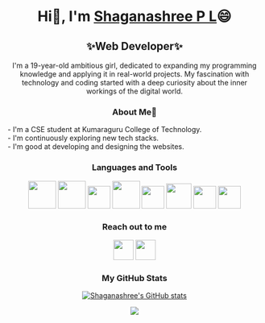 <div align="center">

# Hi👋, I'm [Shaganashree P L](https://github.com/Shaganashree97)😄
  
## ✨Web Developer✨

I'm a 19-year-old ambitious girl, dedicated to expanding my programming knowledge and applying it in real-world projects. My fascination with technology and coding started with a deep curiosity about the inner workings of the digital world.

### About Me🌱
<div align="left">
- I'm a CSE student at Kumaraguru College of Technology. <br>
- I'm continuously exploring new tech stacks. <br>
- I'm good at developing and designing the websites. <br>
</div>

### Languages and Tools
 
 <img src="https://user-images.githubusercontent.com/25181517/192158954-f88b5814-d510-4564-b285-dff7d6400dad.png" width="55"/>
 <img src="https://user-images.githubusercontent.com/25181517/183898674-75a4a1b1-f960-4ea9-abcb-637170a00a75.png" width="55"/>
 <img src="https://user-images.githubusercontent.com/25181517/183423507-c056a6f9-1ba8-4312-a350-19bcbc5a8697.png" width="45"/>
 <img src="https://user-images.githubusercontent.com/25181517/183570228-6a040b9f-3ddf-47a2-a201-743121dac664.png" width="55"/>
 <img src="https://user-images.githubusercontent.com/25181517/189715289-df3ee512-6eca-463f-a0f4-c10d94a06b2f.png" width="45"/>
 <img src="https://user-images.githubusercontent.com/25181517/192108372-f71d70ac-7ae6-4c0d-8395-51d8870c2ef0.png" width="50"/>
 <img src="https://user-images.githubusercontent.com/25181517/192108891-d86b6220-e232-423a-bf5f-90903e6887c3.png" width="45"/>
 <img src="https://user-images.githubusercontent.com/25181517/192106070-46255bcf-65e6-4c6b-a296-bf8d0d8fb2a7.png" width="45"/>
 
### Reach out to me
<a href="https://www.linkedin.com/in/shaganashree-pl/" target="_blank" rel="noreferrer"><img src="https://raw.githubusercontent.com/danielcranney/readme-generator/main/public/icons/socials/linkedin.svg" width="40" height="40" /></a> 
<a href="https://www.instagram.com/_.sha._shree_97_pl_/" target="_blank" rel="noreferrer"><img src="https://raw.githubusercontent.com/danielcranney/readme-generator/main/public/icons/socials/instagram.svg" width="40" height="40" /></a>

<div>

### My GitHub Stats

<a href="http://www.github.com/Shaganashree97" style="font-align:center"><img src="https://github-readme-stats.vercel.app/api?username=Shaganashree97&show_icons=true&hide=&count_private=true&title_color=bf11aa&text_color=9e9ede&icon_color=bf11aa&bg_color=32012C&hide_border=true&show_icons=true" alt="Shaganashree's GitHub stats" /></a>

<a href="http://www.github.com/Shaganashree97"><img src="https://github-readme-streak-stats.herokuapp.com/?user=Shaganashree97&stroke=ddde99&background=32012C&ring=bf11aa&fire=bf11aa&currStreakNum=2FBE2F&currStreakLabel=b599de&sideNums=2FBE2F&sideLabels=b599de&dates=b0de99&hide_border=true" /></a>

</div>

</div>

<!--
**Shaganashree97/Shaganashree97** is a ✨ _special_ ✨ repository because its `README.md` (this file) appears on your GitHub profile.

Here are some ideas to get you started:

- 🔭 I’m currently working on ...
- 🌱 I’m currently learning ...
- 👯 I’m looking to collaborate on ...
- 🤔 I’m looking for help with ...
- 💬 Ask me about ...
- 📫 How to reach me: ...
- 😄 Pronouns: ...
- ⚡ Fun fact: ...
-->
